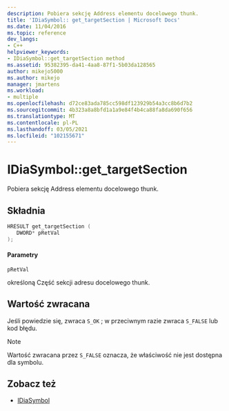 ```yaml
---
description: Pobiera sekcję Address elementu docelowego thunk.
title: 'IDiaSymbol:: get_targetSection | Microsoft Docs'
ms.date: 11/04/2016
ms.topic: reference
dev_langs:
- C++
helpviewer_keywords:
- IDiaSymbol::get_targetSection method
ms.assetid: 95382395-da41-4aa8-87f1-5b03da128565
author: mikejo5000
ms.author: mikejo
manager: jmartens
ms.workload:
- multiple
ms.openlocfilehash: d72ce83ada785cc598df123929b54a3cc8b6d7b2
ms.sourcegitcommit: 4b323a8a8bfd1a1a9e84f4b4ca88fa8da690f656
ms.translationtype: MT
ms.contentlocale: pl-PL
ms.lasthandoff: 03/05/2021
ms.locfileid: "102155671"
---
```

# <a name="idiasymbolget_targetsection"></a>IDiaSymbol::get_targetSection
Pobiera sekcję Address elementu docelowego thunk.

## <a name="syntax"></a>Składnia

```C++
HRESULT get_targetSection ( 
   DWORD* pRetVal
);
```

#### <a name="parameters"></a>Parametry
 `pRetVal`

określoną Część sekcji adresu docelowego thunk.

## <a name="return-value"></a>Wartość zwracana
 Jeśli powiedzie się, zwraca `S_OK` ; w przeciwnym razie zwraca `S_FALSE` lub kod błędu.

> [!NOTE]
> Wartość zwracana przez `S_FALSE` oznacza, że właściwość nie jest dostępna dla symbolu.

## <a name="see-also"></a>Zobacz też
- [IDiaSymbol](../../debugger/debug-interface-access/idiasymbol.md)
